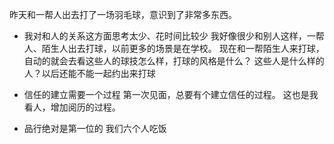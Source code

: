 
昨天和一帮人出去打了一场羽毛球，意识到了非常多东西。

- 我对和人的关系这方面思考太少、花时间比较少
我好像很少和别人这样，一帮人、陌生人出去打球，以前更多的场景是在学校。
现在和一帮陌生人来打球，自动的就会去看这些人的球技怎么样，打球的风格是什么？
这些人是什么样的人？以后还能不能一起约出来打球

- 信任的建立需要一个过程
第一次见面，总要有个建立信任的过程。
这也是我看人，增加阅历的过程。

- 品行绝对是第一位的
我们六个人吃饭